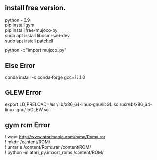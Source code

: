 ## install free version.  
python - 3.9   
pip install gym   
pip install free-mujoco-py   
sudo apt install libosmesa6-dev   
sudo apt install patchelf   
   
python -c "import mujoco_py"   

## Else Error
conda install -c conda-forge gcc=12.1.0
  
  
## GLEW Error   
export LD_PRELOAD=/usr/lib/x86_64-linux-gnu/libGL.so:/usr/lib/x86_64-linux-gnu/libGLEW.so   

## gym rom Error  
! wget http://www.atarimania.com/roms/Roms.rar   
! mkdir /content/ROM/   
! unrar e /content/Roms.rar /content/ROM/   
! python -m atari_py.import_roms /content/ROM/   
   


